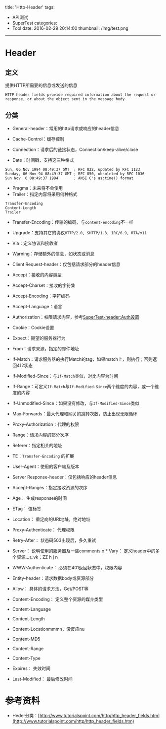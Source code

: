 title: 'Http-Header'
tags:
  - API测试
  - SuperTest
categories:
  - Tool
date: 2016-02-29 20:14:00
thumbnail: /img/test.png
---
# Header

## 定义

提供HTTP所需要的信息或发送的信息

`
HTTP header fields provide required information about the request or response, or about the object sent in the message body.
`

<!--more-->


## 分类

* General-header：常用的http请求或响应的header信息

 * Cache-Control：缓存控制
 * Connection：请求后的链接状态，Connection/keep-alive/close
 * Date：时间戳，支持这三种格式

  ```
Sun, 06 Nov 1994 08:49:37 GMT  ; RFC 822, updated by RFC 1123
Sunday, 06-Nov-94 08:49:37 GMT ; RFC 850, obsoleted by RFC 1036
Sun Nov  6 08:49:37 1994       ; ANSI C's asctime() format
  ```

 * Pragma：未来将不会使用
 * Trailer：指定内容将采用何种格式

  ```
Transfer-Encoding
Content-Length
Trailer
  ```

  * Transfer-Encoding：传输的编码，与`content-encoding`不一样
  * Upgrade：支持其它的协议`HTTP/2.0, SHTTP/1.3, IRC/6.9, RTA/x11`
  * Via：定义协议和接收者
  * Warning：存储额外的信息，如状态或消息

* Client Request-header：仅包括请求部分的header信息
 * Accept：接收的内容类型
 * Accept-Charset：接收的字符集
 * Accept-Encoding：字符编码
 * Accept-Language：语言
 * Authorization：权限请求内容，参考[SuperTest-header:Auth设置](http://aimer1124.github.io/2016/02/28/title-Tool-SuperTest-header-Auth%E8%AE%BE%E7%BD%AE/)
 * Cookie：Cookie设置
 * Expect：期望的服务器行为
 * From：请求来源，指定的邮件地址
 * If-Match：请求服务器的执行Match的tag，如果match上，则执行；否则返回412状态
 * If-Modified-Since：与`If-Match`类似，对比内容为时间
 * If-Range：可定义`If-Match`与`If-Modified-Since`两个维度的内容，或一个维度的内容
 * If-Unmodified-Since：如果没有修改，与`If-Modified-Since`类似
 * Max-Forwards：最大代理和网关的跳转次数，防止出现无限循环
 * Proxy-Authorization：代理的权限
 * Range：请求内容的部分次序
 * Referer：指定相关的地址
 * TE：`Transfer-Encoding`
的扩展
 * User-Agent：使用的客户端及版本

* Server Response-header：仅包括响应的header信息

 * Accept-Ranges：指定接收资源的次序
 * Age： 生成response的时间
 * ETag： 值标签
 * Location： 重定向的URI地址，绝对地址
 * Proxy-Authenticate： 代理权限
 * Retry-After： 状态码503出现后，多久重试
 * Server： 说明使用的服务器及一些comments
o * Vary： 定义header中的多个资源…≥.vk；ZZ h j n
 * WWW-Authenticate： 必须在401返回状态中，权限内容

* Entity-header：请求数据body或资源部分
 * Allow： 具体的请求方法，Get/POST等
 * Content-Encoding： 定义整个资源的媒介类型
 * Content-Language
 * Content-Length
 * Content-Locationmmmn，没反应nu        
 * Content-MD5
 * Content-Range
 * Content-Type
 * Expires： 失效时间
 * Last-Modified： 最后修改时间


# 参考资料

* Heder分类：[http://www.tutorialspoint.com/http/http_header_fields.htm](http://www.tutorialspoint.com/http/http_header_fields.htm)

